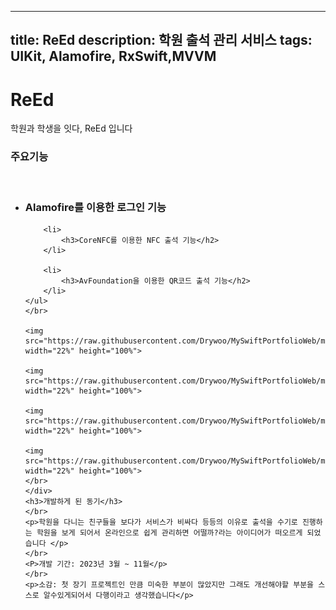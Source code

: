 
---
title: ReEd
description: 학원 출석 관리 서비스
tags: UIKit, Alamofire, RxSwift,MVVM
---

# ReEd

<div class="ReEd">
<p>학원과 학생을 잇다, ReEd 입니다</p>
<h3>주요기능</h3>
</br>
    <ul>
        <li>
            <h3>Alamofire를 이용한 로그인 기능</h2>
        </li>
        
        <li>
            <h3>CoreNFC를 이용한 NFC 출석 기능</h2>
        </li>
        
        <li>
            <h3>AvFoundation을 이용한 QR코드 출석 기능</h2>
        </li>
    </ul>
    </br>
    
    <img src="https://raw.githubusercontent.com/Drywoo/MySwiftPortfolioWeb/main/img/ReEd1.png"  width="22%" height="100%">
        
    <img src="https://raw.githubusercontent.com/Drywoo/MySwiftPortfolioWeb/main/img/ReEd.png"  width="22%" height="100%">
        
    <img src="https://raw.githubusercontent.com/Drywoo/MySwiftPortfolioWeb/main/img/ReEd2.png"  width="22%" height="100%">
        
    <img src="https://raw.githubusercontent.com/Drywoo/MySwiftPortfolioWeb/main/img/ReEd3.png"  width="22%" height="100%">
    </br>
    </div>
    <h3>개발하게 된 동기</h3>
    </br>
    <p>학원을 다니는 친구들을 보다가 서비스가 비싸다 등등의 이유로 출석을 수기로 진행하는 학원을 보게 되어서 온라인으로 쉽게 관리하면 어떨까?라는 아이디어가 떠오르게 되었습니다 </p>
    </br>
    <P>개발 기간: 2023년 3월 ~ 11월</p>
    </br>
    <p>소감: 첫 장기 프로젝트인 만큼 미숙한 부분이 많았지만 그래도 개선해야할 부분을 스스로 알수있게되어서 다행이라고 생각했습니다</p>
<style>
        @keyframes animation {
            
            0% {
                opacity: 0%;
            }
            100% {
                opacity: 100%;
            }
        }
        img {
            animation: animation 3s;
        }
</style>
</div>



